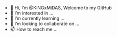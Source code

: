 - 👋 Hi, I’m @KiNGxMiDAS, Welcome to my GitHub
- 👀 I’m interested in ...
- 🌱 I’m currently learning ...
- 💞️ I’m looking to collaborate on ...
- 📫 How to reach me ...

<!---
KhaosxHacker/KhaosxHacker is a ✨ special ✨ repository because its `README.md` (this file) appears on your GitHub profile.
You can click the Preview link to take a look at your changes.
--->



